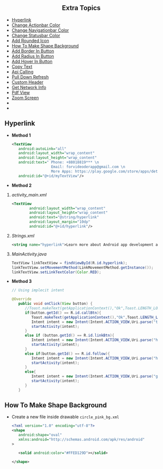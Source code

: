 <h2 align="center">Extra Topics</h2>

* [Hyperlink](#)
* [Change Actionbar Color](#)
* [Change Navigationbar Color](#)
* [Change Statusbar Color](#)
* [Add Rounded Icon](#)
* [How To Make Shape Background](#)
* [Add Border In Button](#)
* [Add Radius In Button](#)
* [Add Hover In Button](#)
* [Copy Text](#)
* [Api Calling](#)
* [Pull Down Refresh](#)
* [Custom Header](#)
* [Get Network Info](#)
* [Pdf View](#)
* [Zoom Screen](#)
* [](#)
* [](#)


## Hyperlink
* **Method 1**
	```xml
	<TextView
	   android:autoLink="all"
	   android:layout_width="wrap_content"
	   android:layout_height="wrap_content"
	   android:text=" Phone: +88018819*** \n   
					  Email: forvideoderapp@gmail.com \n
				      More Apps: https://play.google.com/store/apps/details?id=com.codewithharry.isangeet  "
	   android:id="@+id/myTextView"/>
	```
* **Method 2**
1. *activity_main.xml*
	```xml
	<TextView
			android:layout_width="wrap_content"
			android:layout_height="wrap_content"
			android:text="@string/hyperlink"
			android:layout_margin="10dp"
			android:id="@+id/hyperlink"/>
	```
2. *Strings.xml*
	```xml
	<string name="hyperlink">Learn more about Android app development at\n<a href="https://learntodroid.com">LearnToDroid.com</a></string>
	```
3. *MainActivity.java*
	```java
	TextView linkTextView = findViewById(R.id.hyperlink);
   linkTextView.setMovementMethod(LinkMovementMethod.getInstance());
   linkTextView.setLinkTextColor(Color.RED);
	```
* **Method 3**
	```java
	// Using implecit intent
	
	@Override
	   public void onClick(View button) {
	      //Toast.makeText(getApplicationContext(),"Ok",Toast.LENGTH_LONG).show();
	      if(button.getId() == R.id.callBtn){
	         Toast.makeText(getApplicationContext(),"Ok",Toast.LENGTH_LONG).show();
	         Intent intent = new Intent(Intent.ACTION_VIEW,Uri.parse("tel:+880177528177"));
	         startActivity(intent);
	      }
	      else if (button.getId() == R.id.linkBtn){
	         Intent intent = new Intent(Intent.ACTION_VIEW,Uri.parse("https://cutt.ly/rabbi"));
	         startActivity(intent);
	      }
	      else if(button.getId() == R.id.follow){
	         Intent intent = new Intent(Intent.ACTION_VIEW,Uri.parse("https://cutt.ly/rabbi"));
	         startActivity(intent);
	      }
	      else{
	         Intent intent = new Intent(Intent.ACTION_VIEW,Uri.parse("geo:16 17 38,18 28 18"));
	         startActivity(intent);
	      }
	   }	
	```

## How To Make Shape Background
* Create a new file inside drawable `circle_pink_bg.xml`
	```xml
	<?xml version="1.0" encoding="utf-8"?>
	<shape
	   android:shape="oval"
	   xmlns:android="http://schemas.android.com/apk/res/android"
	>
	
	   <solid android:color="#FFED129D"></solid>
	
	</shape>	
	```

